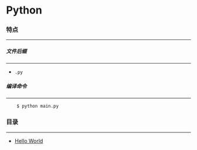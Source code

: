 Python
===

### 特点
---
##### 文件后缀
---
* `.py`

##### 编译命令
---
```
	$ python main.py
```

### 目录
---
* [Hello World](https://github.com/PFei-He/Language-Study-Note/tree/master/Python/Hello%20World)
